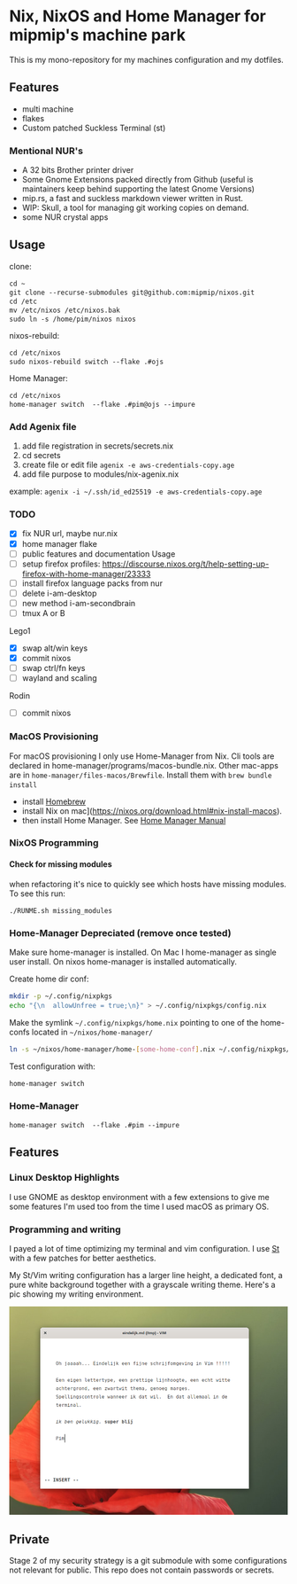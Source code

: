 # Nix, NixOS and Home Manager for mipmip's machine park


This is my mono-repository for my machines configuration and my dotfiles.

## Features

- multi machine
- flakes
- Custom patched Suckless Terminal (st)

### Mentional NUR's
- A 32 bits Brother printer driver
- Some Gnome Extensions packed directly from Github (useful is maintainers keep behind supporting the latest Gnome Versions)
- mip.rs, a fast and suckless markdown viewer written in Rust.
- WIP: Skull, a tool for managing git working copies on demand.
- some NUR crystal apps

## Usage

clone:

```
cd ~
git clone --recurse-submodules git@github.com:mipmip/nixos.git
cd /etc
mv /etc/nixos /etc/nixos.bak
sudo ln -s /home/pim/nixos nixos
```

nixos-rebuild:

```
cd /etc/nixos
sudo nixos-rebuild switch --flake .#ojs
```

Home Manager:

```
cd /etc/nixos
home-manager switch  --flake .#pim@ojs --impure
```

### Add Agenix file

1. add file registration in secrets/secrets.nix
2. cd secrets
3. create file or edit file `agenix -e aws-credentials-copy.age`
4. add file purpose to modules/nix-agenix.nix

example: `agenix -i ~/.ssh/id_ed25519 -e aws-credentials-copy.age`

### TODO

- [x] fix NUR url, maybe nur.nix
- [x] home manager flake
- [ ] public features and documentation Usage
- [ ] setup firefox profiles: https://discourse.nixos.org/t/help-setting-up-firefox-with-home-manager/23333
- [ ] install firefox language packs from nur
- [ ] delete i-am-desktop
- [ ] new method i-am-secondbrain
- [ ] tmux A or B

Lego1
- [x] swap alt/win keys
- [x] commit nixos
- [ ] swap ctrl/fn keys
- [ ] wayland and scaling

Rodin
- [ ] commit nixos

### MacOS Provisioning

For macOS provisioning I only use Home-Manager from Nix. Cli tools are declared
in home-manager/programs/macos-bundle.nix. Other mac-apps are in
`home-manager/files-macos/Brewfile`. Install them with `brew bundle install`

- install [Homebrew](https://brew.sh/)
- install Nix on mac](https://nixos.org/download.html#nix-install-macos).
- then install Home Manager. See [Home Manager Manual](https://nix-community.github.io/home-manager/index.html#sec-install-standalone)

### NixOS Programming

#### Check for missing modules

when refactoring it's nice to quickly see which hosts have missing modules. To
see this run:

```
./RUNME.sh missing_modules
```

### Home-Manager Depreciated (remove once tested)

Make sure home-manager is installed. On Mac I home-manager as single user
install. On nixos home-manager is installed automatically.

Create home dir conf:

```sh
mkdir -p ~/.config/nixpkgs
echo "{\n  allowUnfree = true;\n}" > ~/.config/nixpkgs/config.nix
```

Make the symlink `~/.config/nixpkgs/home.nix` pointing to one of the home-confs
located in `~/nixos/home-manager/`


```sh
ln -s ~/nixos/home-manager/home-[some-home-conf].nix ~/.config/nixpkgs/
```

Test configuration with:

```
home-manager switch
```

### Home-Manager

```
home-manager switch  --flake .#pim --impure
```

## Features

### Linux Desktop Highlights

I use GNOME as desktop environment with a few extensions to give me some
features I'm used too from the time I used macOS as primary OS.

### Programming and writing

I payed a lot of time optimizing my terminal and vim configuration. I use
[St](https://st.suckless.org) with a few patches for better aesthetics.

My St/Vim writing configuration has a larger line height, a dedicated font, a
pure white background together with a grayscale writing theme. Here's a pic
showing my writing environment.

![writing in vim](./docs/gelukkigmetvim.png)

## Private

Stage 2 of my security strategy is a git submodule with some configurations not
relevant for public. This repo does not contain passwords or secrets.
